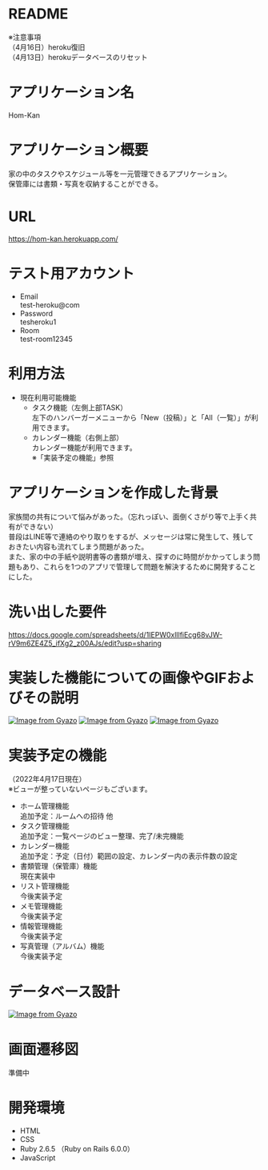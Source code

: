 # README
※注意事項  
（4月16日）heroku復旧  
（4月13日）herokuデータベースのリセット  


# アプリケーション名
Hom-Kan


# アプリケーション概要
家の中のタスクやスケジュール等を一元管理できるアプリケーション。  
保管庫には書類・写真を収納することができる。


# URL
https://hom-kan.herokuapp.com/


# テスト用アカウント
* Email  
test-heroku@com  
* Password  
tesheroku1  
* Room  
test-room12345


# 利用方法
* 現在利用可能機能  
  * タスク機能（左側上部TASK）  
左下のハンバーガーメニューから「New（投稿）」と「All（一覧）」が利用できます。  
  * カレンダー機能（右側上部）  
カレンダー機能が利用できます。  
※「実装予定の機能」参照


# アプリケーションを作成した背景
家族間の共有について悩みがあった。（忘れっぽい、面倒くさがり等で上手く共有ができない）  
普段はLINE等で連絡のやり取りをするが、メッセージは常に発生して、残しておきたい内容も流れてしまう問題があった。  
また、家の中の手紙や説明書等の書類が増え、探すのに時間がかかってしまう問題もあり、これらを1つのアプリで管理して問題を解決するために開発することにした。  


# 洗い出した要件
https://docs.google.com/spreadsheets/d/1IEPW0xlllfiEcg68vJW-rV9m6ZE4Z5_ifXg2_z00AJs/edit?usp=sharing


# 実装した機能についての画像やGIFおよびその説明
[![Image from Gyazo](https://i.gyazo.com/e445f26acfee04b6544c65965ae1b2da.png)](https://gyazo.com/e445f26acfee04b6544c65965ae1b2da)
[![Image from Gyazo](https://i.gyazo.com/2f12f02d81b9e9200d87dbedc6755367.gif)](https://gyazo.com/2f12f02d81b9e9200d87dbedc6755367)
[![Image from Gyazo](https://i.gyazo.com/e5955c18fefeca1e6baa76baac1cf0d2.gif)](https://gyazo.com/e5955c18fefeca1e6baa76baac1cf0d2)


# 実装予定の機能
（2022年4月17日現在）  
※ビューが整っていないページもございます。  
* ホーム管理機能  
追加予定：ルームへの招待 他
* タスク管理機能  
追加予定：一覧ページのビュー整理、完了/未完機能  
* カレンダー機能  
追加予定：予定（日付）範囲の設定、カレンダー内の表示件数の設定  
* 書類管理（保管庫）機能  
現在実装中  
* リスト管理機能  
今後実装予定  
* メモ管理機能  
今後実装予定  
* 情報管理機能  
今後実装予定  
* 写真管理（アルバム）機能  
今後実装予定  
  

# データベース設計
[![Image from Gyazo](https://i.gyazo.com/93d88a8c658ff48b4999abe4436f97d9.png)](https://gyazo.com/93d88a8c658ff48b4999abe4436f97d9)


# 画面遷移図
準備中


# 開発環境

* HTML
* CSS
* Ruby 2.6.5 （Ruby on Rails 6.0.0）
* JavaScript
